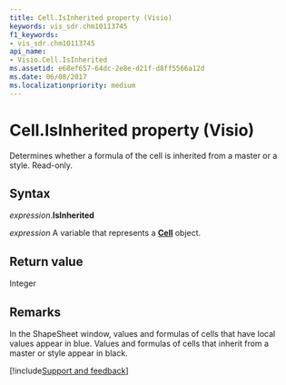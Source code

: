 ```yaml
---
title: Cell.IsInherited property (Visio)
keywords: vis_sdr.chm10113745
f1_keywords:
- vis_sdr.chm10113745
api_name:
- Visio.Cell.IsInherited
ms.assetid: e68ef657-64dc-2e8e-d21f-d8ff5566a12d
ms.date: 06/08/2017
ms.localizationpriority: medium
---
```



# Cell.IsInherited property (Visio)

Determines whether a formula of the cell is inherited from a master or a style. Read-only.


## Syntax

_expression_.**IsInherited**

_expression_ A variable that represents a **[Cell](Visio.Cell.md)** object.


## Return value

Integer


## Remarks

In the ShapeSheet window, values and formulas of cells that have local values appear in blue. Values and formulas of cells that inherit from a master or style appear in black.

[!include[Support and feedback](~/includes/feedback-boilerplate.md)]